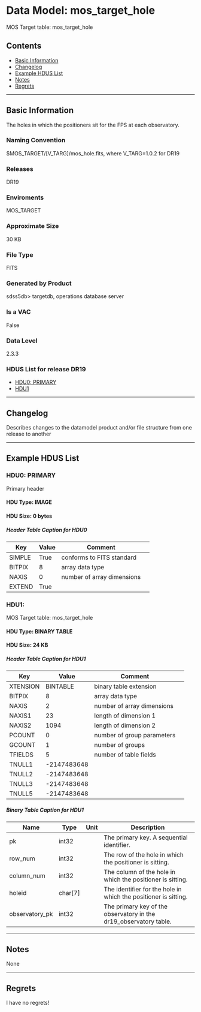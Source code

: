 # Data Model: mos_target_hole


MOS Target table: mos_target_hole


## Contents
- [Basic Information](#basic-information)
- [Changelog](#changelog)
- [Example HDUS List](#example-hdus-list)
- [Notes](#notes)
- [Regrets](#regrets)
---

## Basic Information
The holes in which the positioners sit for the FPS at each observatory.

### Naming Convention
$MOS_TARGET/[V_TARG]/mos_hole.fits, where V_TARG=1.0.2 for DR19

### Releases
DR19

### Enviroments
MOS_TARGET

### Approximate Size
30 KB

### File Type
FITS

### Generated by Product
sdss5db> targetdb, operations database server

### Is a VAC
False

### Data Level
2.3.3

### HDUS List for release DR19
  - [HDU0: PRIMARY](#hdu0-primary)
  - [HDU1](#hdu1)

---

## Changelog
Describes changes to the datamodel product and/or file structure from one release to another

---
## Example HDUS List

### HDU0: PRIMARY
Primary header

#### HDU Type: IMAGE
#### HDU Size:  0 bytes

##### Header Table Caption for HDU0
Key | Value | Comment | |
| --- | --- | --- | --- |
| SIMPLE | True | conforms to FITS standard |
| BITPIX | 8 | array data type |
| NAXIS | 0 | number of array dimensions |
| EXTEND | True |  |



### HDU1: 
MOS Target table: mos_target_hole

#### HDU Type: BINARY TABLE
#### HDU Size:  24 KB

##### Header Table Caption for HDU1
Key | Value | Comment | |
| --- | --- | --- | --- |
| XTENSION | BINTABLE | binary table extension |
| BITPIX | 8 | array data type |
| NAXIS | 2 | number of array dimensions |
| NAXIS1 | 23 | length of dimension 1 |
| NAXIS2 | 1094 | length of dimension 2 |
| PCOUNT | 0 | number of group parameters |
| GCOUNT | 1 | number of groups |
| TFIELDS | 5 | number of table fields |
| TNULL1 | -2147483648 |  |
| TNULL2 | -2147483648 |  |
| TNULL3 | -2147483648 |  |
| TNULL5 | -2147483648 |  |

##### Binary Table Caption for HDU1
Name | Type | Unit | Description |
| --- | --- | --- | --- |
 | pk | int32 |  | The primary key. A sequential identifier. |
 | row_num | int32 |  | The row of the hole in which the positioner is sitting. |
 | column_num | int32 |  | The column of the hole in which the positioner is sitting. |
 | holeid | char[7] |  | The identifier for the hole in which the positioner is sitting. |
 | observatory_pk | int32 |  | The primary key of the observatory in the dr19_observatory table. |



---
## Notes
None

---
## Regrets
I  have no regrets!